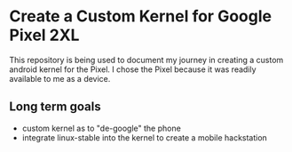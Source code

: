 # Create a Custom Kernel for Google Pixel 2XL

This repository is being used to document my journey in creating a custom android kernel for the Pixel.
I chose the Pixel because it was readily available to me as a device.

## Long term goals

- custom kernel as to "de-google" the phone
- integrate linux-stable into the kernel to create a mobile hackstation
